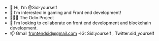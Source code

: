 - 👋 Hi, I’m @Sid-yourself
- 👀 I’m interested in gaming and Front end development! 
- 👩🏻‍💻 The Odin Project
- 💞️ I’m looking to collaborate on front end development and blockchain development. 
- 📫 Gmail frontendsid@gmail.com
-IG: Sid.yourself , Twitter:sid_yourself 

<!---
Sid-yourself/Sid-yourself is a ✨ special ✨ repository because its `README.md` (this file) appears on your GitHub profile.
You can click the Preview link to take a look at your changes.
--->
